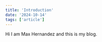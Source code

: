 ```yaml
---
title: 'Introduction'
date: '2024-10-14'
tags: ['article']
---
```


Hi I am Max Hernandez and this is my blog.